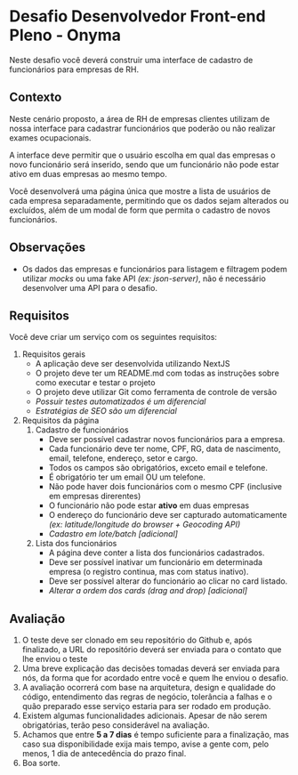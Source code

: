 # Desafio Desenvolvedor Front-end Pleno - Onyma

Neste desafio você deverá construir uma interface de cadastro de funcionários para empresas de RH.

## Contexto

Neste cenário proposto, a área de RH de empresas clientes utilizam de nossa interface para cadastrar funcionários que poderão ou não realizar exames ocupacionais.

A interface deve permitir que o usuário escolha em qual das empresas o novo funcionário será inserido, sendo que um funcionário não pode estar ativo em duas empresas ao mesmo tempo.

Você desenvolverá uma página única que mostre a lista de usuários de cada empresa separadamente, permitindo que os dados sejam alterados ou excluídos, além de um modal de form que permita o cadastro de novos funcionários.

## Observações
- Os dados das empresas e funcionários para listagem e filtragem podem utilizar _mocks_ ou uma fake API *(ex: json-server)*, não é necessário desenvolver uma API para o desafio.


## Requisitos

Você deve criar um serviço com os seguintes requisitos:

1. Requisitos gerais
   - A aplicação deve ser desenvolvida utilizando NextJS
   - O projeto deve ter um README.md com todas as instruções sobre como executar e testar o projeto
   - O projeto deve utilizar Git como ferramenta de controle de versão
   - *Possuir testes automatizados é um diferencial*
   - *Estratégias de SEO são um diferencial*
1. Requisitos da página
    1. Cadastro de funcionários
        - Deve ser possível cadastrar novos funcionários para a empresa.
       - Cada funcionário deve ter nome, CPF, RG, data de nascimento, email, telefone, endereço, setor e cargo.
        - Todos os campos são obrigatórios, exceto email e telefone.
        - É obrigatório ter um email OU um telefone.
        - Não pode haver dois funcionários com o mesmo CPF (inclusive em empresas direrentes)
        - O funcionário não pode estar **ativo** em duas empresas
        - O endereço do funcionário deve ser capturado automaticamente *(ex: latitude/longitude do browser + Geocoding API)*
        - *Cadastro em lote/batch [adicional]*
    2. Lista dos funcionários
        - A página deve conter a lista dos funcionários cadastrados.
        - Deve ser possível inativar um funcionário em determinada empresa (o registro continua, mas com status inativo).
        - Deve ser possível alterar do funcionário ao clicar no card listado.
        - *Alterar a ordem dos cards (drag and drop) [adicional]*


## Avaliação

1. O teste deve ser clonado em seu repositório do Github e, após finalizado, a URL do repositório deverá ser enviada para o contato que lhe enviou o teste
2. Uma breve explicação das decisões tomadas deverá ser enviada para nós, da forma que for acordado entre você e quem lhe enviou o desafio.
3. A avaliação ocorrerá com base na arquitetura, design e qualidade do código, entendimento das regras de negócio, tolerância a falhas e o quão preparado esse serviço estaria para ser rodado em produção.
4. Existem algumas funcionalidades adicionais. Apesar de não serem obrigatórias, terão peso considerável na avaliação.
4. Achamos que entre **5 a 7 dias** é tempo suficiente para a finalização, mas caso sua disponibilidade exija mais tempo, avise a gente com, pelo menos, 1 dia de antecedência do prazo final.
5. Boa sorte.
